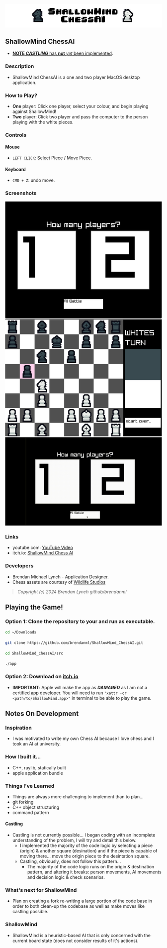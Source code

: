 ![ShallowMind: ChessAI](./Resources/banner.png)

## ShallowMind ChessAI

* [**NOTE** ***CASTLING*** has **not** *yet* been implemented](#castling).

### Description
* ShallowMind ChessAI is a one and two player MacOS desktop application.

### How to Play?
* **One** player: Click one player, select your colour, and begin playing against ShallowMind!
* **Two** player: Click two player and pass the computer to the person playing with the white pieces.

### Controls
#### Mouse
* `LEFT CLICK`: Select Piece / Move Piece.
#### Keyboard
*  `CMD + Z`: undo move.

### Screenshots
![players](./Resources/players.png)
![board](./Resources/board.png)
![demo](./Resources/output.gif)

### Links
 - youtube.com: [YouTube Video](https://www.youtube.com/watch?v=kNM1cPyCSfA&t=26s)
 - itch.io: [ShallowMind Chess AI](https://badongo.itch.io/shallowmind-chessai)

### Developers
 - Brendan Michael Lynch - Application Designer.
 - Chess assets are courtesy of [Wildlife Studios](https://wildlifestudios.itch.io/chess-set-pixel-art)

> *Copyright (c) 2024 Brendan Lynch github/brendanml*

## Playing the Game!
### Option 1: Clone the repository to your and run as executable.
```zsh
cd ~/Downloads

git clone https://github.com/brendanml/ShallowMind_ChessAI.git

cd ShallowMind_ChessAI/src

./app
```
### Option 2: Download on [itch.io](https://badongo.itch.io/shallowmind-chessai)
- **IMPORTANT**: Apple will make the app as ***DAMAGED*** as I am not a certified app developer. You will need to run `"xattr -cr <path/to/ShallowMind.app>"` in terminal to be able to play the game.


## Notes On Development

### Inspiration
- I was motivated to write my own Chess AI because I love chess and I took an AI at university.

### How I built it...
- C++, raylib, statically built
- apple application bundle

### Things I've Learned
- Things are always more challenging to implement than to plan...
- git forking
- C++ object structuring
- command pattern

#### Castling
* Castling is not currently possible... I began coding with an incomplete understanding of the problem, I will try and detail this below.
  * I implemented the majority of the code logic by selecting a piece (origin) & another square (desination) and if the piece is capable of moving there... move the origin piece to the desintation square.
  * Castling, obviously, does not follow this pattern...
    * The majority of the code logic runs on the origin & destination pattern, and altering it breaks: person movements, AI movements and decision logic & check scenarios.

### What's next for ShallowMind
- Plan on creating a fork re-writing a large portion of the code base in order to both clean-up the codebase as well as make moves like castling possible.

### ShallowMind
- ShallowMind is a heuristic-based AI that is only concerned with the current board state (does not consider results of it's actions).

